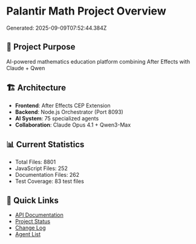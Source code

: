 # Palantir Math Project Overview
Generated: 2025-09-09T07:52:44.384Z

## 🎯 Project Purpose
AI-powered mathematics education platform combining After Effects with Claude + Qwen

## 🏗️ Architecture
- **Frontend**: After Effects CEP Extension
- **Backend**: Node.js Orchestrator (Port 8093)
- **AI System**: 75 specialized agents
- **Collaboration**: Claude Opus 4.1 + Qwen3-Max

## 📊 Current Statistics
- Total Files: 8801
- JavaScript Files: 252
- Documentation Files: 262
- Test Coverage: 83 test files

## 🔗 Quick Links
- [API Documentation](./API_DOCUMENTATION.md)
- [Project Status](./PROJECT_STATUS_AUTO.md)
- [Change Log](./CHANGELOG_AUTO.md)
- [Agent List](./AGENT_LIST.md)

